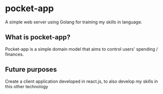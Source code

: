 # pocket-app
A simple web server using Golang for training my skills in language.

## What is pocket-app?
Pocket-app is a simple domain model that aims to control users' spending / finances.

## Future purposes
Create a client application developed in react.js, to also develop my skills in this other technology